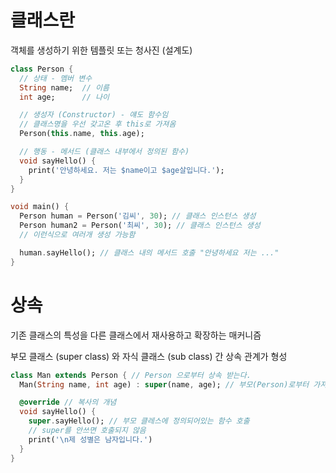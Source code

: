 # 클래스란

객체를 생성하기 위한 템플릿 또는 청사진 (설계도)

```dart
class Person {
  // 상태 - 멤버 변수
  String name;  // 이름
  int age;      // 나이

  // 생성자 (Constructor) - 얘도 함수임
  // 클래스명을 우선 갖고온 후 this로 가져옴
  Person(this.name, this.age);

  // 행동 - 메서드 (클래스 내부에서 정의된 함수)
  void sayHello() {
    print('안녕하세요. 저는 $name이고 $age살입니다.');
  }
}

void main() {
  Person human = Person('김씨', 30); // 클래스 인스턴스 생성
  Person human2 = Person('최씨', 30); // 클래스 인스턴스 생성
  // 이런식으로 여러개 생성 가능함

  human.sayHello(); // 클래스 내의 메서드 호출 "안녕하세요 저는 ..."
}
```

# 상속

기존 클래스의 특성을 다른 클래스에서 재사용하고 확장하는 매커니즘

부모 클래스 (super class) 와 자식 클래스 (sub class) 간 상속 관계가 형성

```dart
class Man extends Person { // Person 으로부터 상속 받는다.
  Man(String name, int age) : super(name, age); // 부모(Person)로부터 가져온다

  @override // 복사의 개념
  void sayHello() {
    super.sayHello(); // 부모 클레스에 정의되어있는 함수 호출
    // super를 안쓰면 호출되지 않음
    print('\n제 성별은 남자입니다.')
  }
}
```

